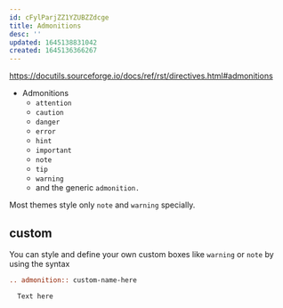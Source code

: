 ```yaml
---
id: cFylParjZZ1YZUBZZdcge
title: Admonitions
desc: ''
updated: 1645138831042
created: 1645136366267
---
```


<https://docutils.sourceforge.io/docs/ref/rst/directives.html#admonitions>

- Admonitions
  - `attention`
  - `caution`
  - `danger`
  - `error`
  - `hint`
  - `important`
  - `note`
  - `tip`
  - `warning`
  - and the generic `admonition.`

Most themes style only `note` and `warning` specially.

## custom

You can style and define your own custom boxes like `warning` or `note` by using the syntax

```rst
.. admonition:: custom-name-here

  Text here

```
